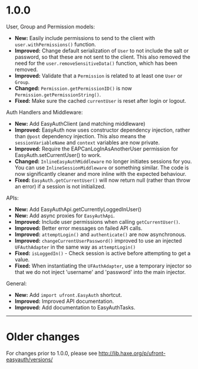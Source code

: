 1.0.0
=====

User, Group and Permission models:

- __New:__ Easily include permissions to send to the client with `user.withPermissions()` function.
- __Improved:__ Change default serialization of `User` to not include the salt or password, so that these are not sent to the client. This also removed the need for the `user.removeSensitiveData()` function, which has been removed.
- __Improved:__ Validate that a `Permission` is related to at least one `User` or `Group`.
- __Changed:__ `Permission.getPermissionID()` is now `Permission.getPermissionString()`.
- __Fixed:__ Make sure the cached `currentUser` is reset after login or logout.


Auth Handlers and Middleware:

- __New:__ Add EasyAuthClient (and matching middleware)
- __Improved:__ EasyAuth now uses constructor dependency injection, rather than `@post` dependency injection. This also means the `sessionVariableName` and `context` variables are now private.
- __Improved:__ Require the EAPCanLogInAsAnotherUser permission for EasyAuth.setCurrentUser() to work.
- __Changed:__ `InlineEasyAuthMiddleware` no longer initiates sessions for you. You can use `InlineSessionMiddleware` or something similar. The code is now significantly cleaner and more inline with the expected behaviour.
- __Fixed:__ `EasyAuth.getCurrentUser()` will now return null (rather than throw an error) if a session is not initialized.


APIs:

- __New:__ Add EasyAuthApi.getCurrentlyLoggedInUser()
- __New:__ Add async proxies for `EasyAuthApi`.
- __Improved:__ Include user permissions when calling `getCurrentUser()`.
- __Improved:__ Better error messages on failed API calls.
- __Improved:__ `attemptLogin()` and `authenticate()` are now asynchronous.
- __Improved:__ `changeCurrentUserPassword()` improved to use an injected `UFAuthAdapter` in the same way as `attemptLogin()`
- __Fixed:__ `isLoggedIn()` - Check session is active before attempting to get a value.
- __Fixed:__ When instantiating the `UFAuthAdapter`, use a temporary injector so that we do not inject 'username' and 'password' into the main injector.

General:

- __New:__ Add `import ufront.EasyAuth` shortcut.
- __Improved:__ Improved API documentation.
- __Improved:__ Add documentation to EasyAuthTasks.






---

Older changes
=============

For changes prior to 1.0.0, please see http://lib.haxe.org/p/ufront-easyauth/versions/
